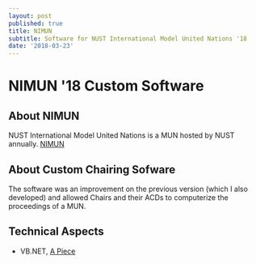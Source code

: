 ```yaml
---
layout: post
published: true
title: NIMUN
subtitle: Software for NUST International Model United Nations '18
date: '2018-03-23'
---
```

# NIMUN '18 Custom Software

## About NIMUN
NUST International Model United Nations is a MUN hosted by NUST annually. 
[NIMUN](nimun.com.pk)

## About Custom Chairing Sofware
The software was an improvement on the previous version (which I also developed) and allowed Chairs and their ACDs to computerize the proceedings of a MUN.

## Technical Aspects
- VB.NET,
[A Piece](http://www.nimun.com.pk/media/nimunation/pages/T&OD/)
